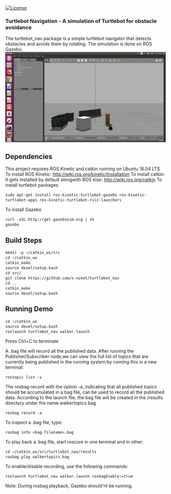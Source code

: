 [![License](https://img.shields.io/badge/License-BSD%203--Clause-blue.svg)](https://opensource.org/licenses/BSD-3-Clause)
### Turtlebot Navigation - A simulation of Turtlebot for obstacle avoidance

The turtlebot_nav package is a simple turtlebot navigator that detects obstacles and avoids them by rotating. 
The simulation is done on ROS Gazebo. 
![](images/turtlebot.PNG "Figure: Simulation on Gazebo")
## Dependencies
This project requires ROS Kinetic and catkin running on Ubuntu 16.04 LTS
To install ROS Kinetic:
http://wiki.ros.org/kinetic/Installation
To install catkin: 
It gets installed by default alongwith ROS
else:  http://wiki.ros.org/catkin
To install turtlebot packages
```
sudo apt-get install ros-kinetic-turtlebot-gazebo ros-kinetic-turtlebot-apps ros-kinetic-turtlebot-rviz-launchers
```
To install Gazebo
```
curl -sSL http://get.gazebosim.org | sh
gazebo
```
## Build Steps 
```
mkdir -p ~/catkin_ws/src
cd ~/catkin_ws
catkin_make 
source devel/setup.bash
cd src/
git clone https://github.com/s-niket/turtlebot_nav
cd ..
catkin_make
source devel/setup.bash
```
## Running Demo
```
cd ~/catkin_ws
source devel/setup.bash
roslaunch turtlebot_nav walker.launch
```
Press Ctrl+C to terminate

A .bag file will record all the published data. After running the Publisher/Subscriber node,we can view the 
full list of topics that are currently being published in the running system by running this in a new terminal:
```
rostopic list -v
```
The rosbag record with the option -a, indicating that all published topics should be accumulated in a bag file,
can be used to record all the published data. According to the launch file, the bag file will be created
in the /results directory under the name walkertopics.bag
```
rosbag record -a
```
To inspect a .bag file, type: 
```
rosbag info <bag-filename>.bag
```
To play back a .bag file, start roscore in one terminal and in other:
```
cd ~/catkin_ws/src/turtlebot_nav/results
rosbag play walkertopics.bag
```
To enable/disable recording, use the following commands:
```
roslaunch turtlebot_nav walker.launch rosbagEnable:=true
```
Note: During rosbag playback, Gazebo should'nt be running. 
